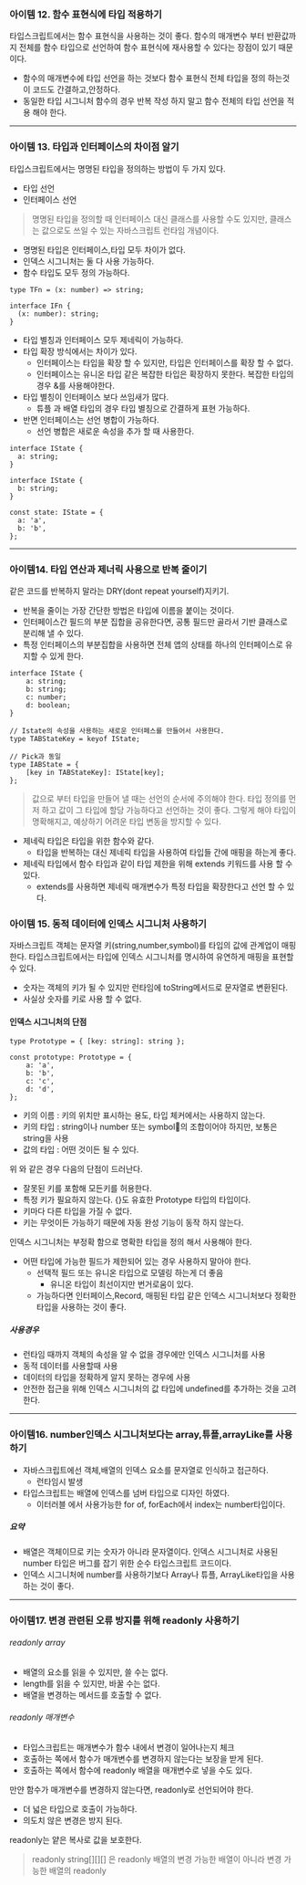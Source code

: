 
### 아이템 12. 함수 표현식에 타입 적용하기

타입스크립트에서는 함수 표현식을 사용하는 것이 좋다. 함수의 매개변수 부터 반환값까지 전체를 함수 타입으로 선언하여 함수 표현식에 재사용할 수 있다는 장점이 있기 때문이다.
- 함수의 매개변수에 타입 선언을 하는 것보다 함수 표현식 전체 타입을 정의 하는것이 코드도 간결하고,안정하다.
- 동일한 타입 시그니처 함수의 경우 반복 작성 하지 말고 함수 전체의 타입 선언을 적용 해야 한다.

---
### 아이템 13. 타입과 인터페이스의 차이점 알기

타입스크립트에서는 명명된 타입을 정의하는 방법이 두 가지 있다.
- 타입 선언
- 인터페이스 선언

> 명명된 타입을 정의할 때 인터페이스 대신 클래스를 사용할 수도 있지만, 클래스는 값으로도 쓰일 수 있는 자바스크립트 런타임 개념이다.

- 명명된 타입은 인터페이스,타입 모두 차이가 없다.
- 인덱스 시그니처는 둘 다 사용 가능하다.
- 함수 타입도 모두 정의 가능하다.

```
type TFn = (x: number) => string;  
​  
interface IFn {  
  (x: number): string;  
}
```

- 타입 별칭과 인터페이스 모두 제네릭이 가능하다.
- 타입 확장 방식에서는 차이가 있다.
	- 인터페이스는 타입을 확장 할 수 있지만, 타입은 인터페이스를 확장 할 수 없다.
	- 인터페이스는 유니온 타입 같은 복잡한 타입은 확장하지 못한다. 복잡한 타입의 경우 &를 사용해야한다.
- 타입 별칭이 인터페이스 보다 쓰임새가 많다.
	- 튜플 과 배열 타입의 경우 타입 별칭으로 간결하게 표현 가능하다.
- 반면 인터페이스는 선언 병합이 가능하다.
	- 선언 병합은 새로운 속성을 추가 할 때 사용한다.

```
interface IState {
  a: string;
}

interface IState {
  b: string;
}

const state: IState = {
  a: 'a',
  b: 'b',
};
```

---
### 아이템14. 타입 연산과 제너릭 사용으로 반복 줄이기

같은 코드를 반복하지 말라는 DRY(dont repeat yourself)지키기.

- 반복을 줄이는 가장 간단한 방법은 타입에 이름을 붙이는 것이다.
- 인터페이스간 필드의 부분 집합을 공유한다면, 공통 필드만 골라서 기반 클래스로 분리해 낼 수 있다.
- 특정 인터페이스의 부분집합을 사용하면 전체 앱의 상태를 하나의 인터페이스로 유지할 수 있게 한다.

```
interface IState {  
	a: string;  
	b: string;  
	c: number;  
	d: boolean;  
}  

// Istate의 속성을 사용하는 새로운 인터페스를 만들어서 사용한다.  
type TABStateKey = keyof IState;  

// Pick과 동일
type IABState = {  
	[key in TABStateKey]: IState[key];  
};

```

> 값으로 부터 타입을 만들어 낼 때는 선언의 순서에 주의해야 한다. 타입 정의를 먼저 하고 값이 그 타입에 할당 가능하다고 선언하는 것이 좋다. 그렇게 해야 타입이 명확해지고, 예상하기 어려운 타입 변동을 방지할 수 있다.

- 제네릭 타입은 타입을 위한 함수와 같다.
	- 타입을 반복하는 대신 제네릭 타입을 사용하여 타입들 간에 매핑을 하는게 좋다.
- 제네릭 타입에서 함수 타입과 같이 타입 제한을 위해 extends 키워드를 사용 할 수 있다.
	- extends를 사용하면 제네릭 매개변수가 특정 타입을 확장한다고 선언 할 수 있다.

### 아이템 15. 동적 데이터에 인덱스 시그니처 사용하기

자바스크립트 객체는 문자열 키(string,number,symbol)를 타입의 값에 관계업이 매핑 한다. 타입스크립트에서는 타입에 인덱스 시그니처를 명시하여 유연하게 매핑을 표현할 수 있다.
- 숫자는 객체의 키가 될 수 있지만 런타임에 toString메서드로 문자열로 변환된다.
- 사실상 숫자를 키로 사용 할 수 없다.
#### 인덱스 시그니처의 단점

```
type Prototype = { [key: string]: string };  
  
const prototype: Prototype = {  
	a: 'a',  
	b: 'b',  
	c: 'c',  
	d: 'd',  
};
```

- 키의 이름 : 키의 위치만 표시하는 용도, 타입 체커에서는 사용하지 않는다.
- 키의 타입 : string이나 number 또는 symbol의 조합이어야 하지만, 보통은 string을 사용
- 값의 타입 : 어떤 것이든 될 수 있다.

위 와 같은 경우 다음의 단점이 드러난다.
- 잘못된 키를 포함해 모든키를 허용한다.
- 특정 키가 필요하지 않는다. {}도 유효한 Prototype 타입의 타입이다.
- 키마다 다른 타입을 가질 수 없다.
- 키는 무엇이든 가능하기 때문에 자동 완성 기능이 동작 하지 않는다.

인덱스 시그니처는 부정확 함으로 명확한 타입을 정의 해서 사용해야 한다.
- 어떤 타입에 가능한 필드가 제한되어 있는 경우 사용하지 말아야 한다.
	- 선택적 필드 또는 유니온 타입으로 모델링 하는게 더 좋음
		- 유니온 타입이 최선이지만 번거로움이 있다.
	- 가능하다면 인터페이스,Record, 매핑된 타입 같은 인덱스 시그니처보다 정확한 타입을 사용하는 것이 좋다.

##### 사용경우
- 런타임 때까지 객체의 속성을 알 수 없을 경우에만 인덱스 시그니처를 사용
- 동적 데이터를 사용할때 사용
- 데이터의 타입을 정확하게 알지 못하는 경우에 사용
- 안전한 접근을 위해 인덱스 시그니처의 값 타입에 undefined를 추가하는 것을 고려한다.
---
### 아이템16. number인덱스 시그니처보다는 array,튜플,arrayLike를 사용하기

- 자바스크립트에선 객체,배열의 인덱스 요소를 문자열로 인식하고 접근하다.
	- 런타임시 발생
- 타입스크립트는 배열에 인덱스를 넘버 타입으로 디자인 하였다.
	- 이터러블 에서 사용가능한 for of, forEach에서 index는 number타입이다.
##### 요약
- 배열은 객체이므로 키는 숫자가 아니라 문자열이다. 인덱스 시그니처로 사용된 number 타입은 버그를 잡기 위한 순수 타입스크립트 코드이다.
- 인덱스 시그니처에 number를 사용하기보다 Array나 튜플, ArrayLike타입을 사용하는 것이 좋다.
---
### 아이템17. 변경 관련된 오류 방지를 위해 readonly 사용하기

###### readonly array
- 배열의 요소를 읽을 수 있지만, 쓸 수는 없다.
- length를 읽을 수 있지만, 바꿀 수는 없다.
- 배열을 변경하는 메서드를 호출할 수 없다.
###### readonly 매개변수
- 타입스크립트는 매개변수가 함수 내에서 변경이 일어나는지 체크
- 호출하는 쪽에서 함수가 매개변수를 변경하지 않는다는 보장을 받게 된다.
- 호출하는 쪽에서 함수에 readonly 배열을 매개변수로 넣을 수도 있다.

만얀 함수가 매개변수를 변경하지 않는다면, readonly로 선언되어야 한다.
- 더 넓은 타입으로 호출이 가능하다.
- 의도치 않은 변경은 방지 된다.

readonly는 얕은 복사로 값을 보호한다.

> readonly string[][][]  은 readonly 배열의 변경 가능한 배열이 아니라 변경 가능한 배열의 readonly 





















